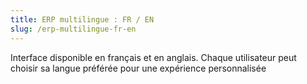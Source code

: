 ```yaml
---
title: ERP multilingue : FR / EN
slug: /erp-multilingue-fr-en
---
```



Interface disponible en français et en anglais. Chaque utilisateur peut choisir sa langue préférée pour une expérience personnalisée